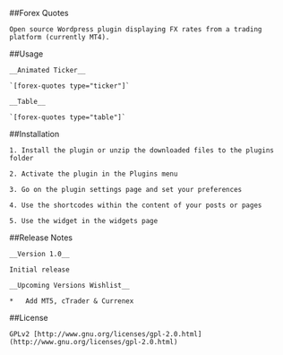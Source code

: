 ##Forex Quotes

	Open source Wordpress plugin displaying FX rates from a trading platform (currently MT4).

##Usage

	__Animated Ticker__

	`[forex-quotes type="ticker"]`
	
	__Table__
	
	`[forex-quotes type="table"]`

##Installation

	1. Install the plugin or unzip the downloaded files to the plugins folder
	
	2. Activate the plugin in the Plugins menu
	
	3. Go on the plugin settings page and set your preferences
	
	4. Use the shortcodes within the content of your posts or pages
	
	5. Use the widget in the widgets page

##Release Notes
	
	__Version 1.0__

	Initial release
	
	__Upcoming Versions Wishlist__

	*   Add MT5, cTrader & Currenex

##License
	
	GPLv2 [http://www.gnu.org/licenses/gpl-2.0.html](http://www.gnu.org/licenses/gpl-2.0.html)